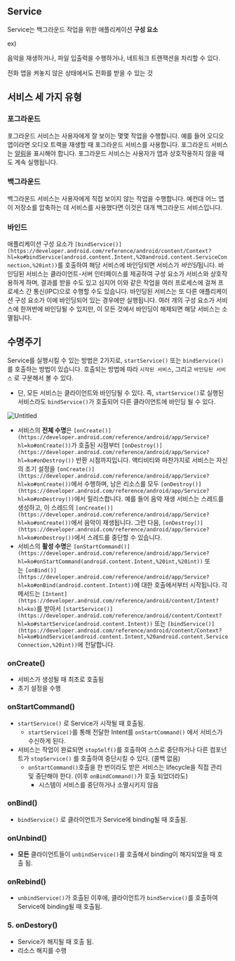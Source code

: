 ## Service

Service는 백그라운드 작업을 위한 애플리케이션 **구성 요소**

ex) 

음악을 재생하거나, 파일 입출력을 수행하거나, 네트워크 트랜잭션을 차리할 수 있다.

전화 앱을 켜놓지 않은 상태에서도 전화를 받을 수 있는 것

## 서비스 세 가지 유형

### 포그라운드

포그라운드 서비스는 사용자에게 잘 보이는 몇몇 작업을 수행합니다. 예를 들어 오디오 앱이라면 오디오 트랙을 재생할 때 포그라운드 서비스를 사용합니다. 포그라운드 서비스는 [알림](https://developer.android.com/guide/topics/ui/notifiers/notifications?hl=ko)을 표시해야 합니다. 포그라운드 서비스는 사용자가 앱과 상호작용하지 않을 때도 계속 실행됩니다.

### 백그라운드

백그라운드 서비스는 사용자에게 직접 보이지 않는 작업을 수행합니다. 예컨대 어느 앱이 저장소를 압축하는 데 서비스를 사용했다면 이것은 대개 백그라운드 서비스입니다.

### 바인드

애플리케이션 구성 요소가 `[bindService()](https://developer.android.com/reference/android/content/Context?hl=ko#bindService(android.content.Intent,%20android.content.ServiceConnection,%20int))`를 호출하여 해당 서비스에 바인딩되면 서비스가 *바인딩*됩니다. 바인딩된 서비스는 클라이언트-서버 인터페이스를 제공하여 구성 요소가 서비스와 상호작용하게 하며, 결과를 받을 수도 있고 심지어 이와 같은 작업을 여러 프로세스에 걸쳐 프로세스 간 통신(IPC)으로 수행할 수도 있습니다. 바인딩된 서비스는 또 다른 애플리케이션 구성 요소가 이에 바인딩되어 있는 경우에만 실행됩니다. 여러 개의 구성 요소가 서비스에 한꺼번에 바인딩될 수 있지만, 이 모든 것에서 바인딩이 해제되면 해당 서비스는 소멸됩니다.

## 수명주기

Service를 실행시킬 수 있는 방법은 2가지로, `startService()` 또는 `bindService()`를 호출하는 방법이 있습니다. 호출되는 방법에 따라 `시작된 서비스`, 그리고 `바인딩된 서비스` 로 구분해서 볼 수 있다.

- 단, 모든 서비스는 클라이언트와 바인딩될 수 있다. 즉, `startService()`로 실행된 서비스라도 `bindService()`가 호출되어 다른 클라이언트에 바인딩 될 수 있다.

![Untitled](https://s3-us-west-2.amazonaws.com/secure.notion-static.com/14355a7d-55af-4ba3-b200-673dd53944b3/Untitled.png)

- 서비스의 **전체 수명**은 `[onCreate()](https://developer.android.com/reference/android/app/Service?hl=ko#onCreate())`가 호출된 시점부터 `[onDestroy()](https://developer.android.com/reference/android/app/Service?hl=ko#onDestroy())` 반환 시점까지입니다. 액티비티와 마찬가지로 서비스는 자신의 초기 설정을 `[onCreate()](https://developer.android.com/reference/android/app/Service?hl=ko#onCreate())`에서 수행하며, 남은 리소스를 모두 `[onDestroy()](https://developer.android.com/reference/android/app/Service?hl=ko#onDestroy())`에서 릴리스합니다. 예를 들어 음악 재생 서비스는 스레드를 생성하고, 이 스레드의 `[onCreate()](https://developer.android.com/reference/android/app/Service?hl=ko#onCreate())`에서 음악이 재생됩니다. 그런 다음, `[onDestroy()](https://developer.android.com/reference/android/app/Service?hl=ko#onDestroy())`에서 스레드를 중단할 수 있습니다.
- 서비스의 **활성 수명**은 `[onStartCommand()](https://developer.android.com/reference/android/app/Service?hl=ko#onStartCommand(android.content.Intent,%20int,%20int))` 또는 `[onBind()](https://developer.android.com/reference/android/app/Service?hl=ko#onBind(android.content.Intent))`에 대한 호출에서부터 시작됩니다. 각 메서드는 `[Intent](https://developer.android.com/reference/android/content/Intent?hl=ko)`를 받아서 `[startService()](https://developer.android.com/reference/android/content/Context?hl=ko#startService(android.content.Intent))` 또는 `[bindService()](https://developer.android.com/reference/android/content/Context?hl=ko#bindService(android.content.Intent,%20android.content.ServiceConnection,%20int))`에 전달합니다.

### **onCreate()**

- 서비스가 생성될 때 최초로 호출됨
- 초기 설정을 수행

### **onStartCommand()**

- `startService()` 로 Service가 시작될 때 호출됨.
    - `startService()`를 통해 전달한 Intent를 `onStartCommand()` 에서 서비스가 수신하게 된다.
- 서비스는 작업이 완료되면 `stopSelf()`를 호출하여 스스로 중단하거나 다른 컴포넌트가 `stopService()` 를 호출하여 중단시킬 수 있다. (콜백 없음)
    - `onStartCommand()`호출을 한 번이라도 받은 서비스는 lifecycle을 직접 관리 및 중단해야 한다. (이후 `onBindCommand()`가 호출 되었더라도)
        - 시스템이 서비스를 중단하거나 소멸시키지 않음

### **onBind()**

- `bindService()` 로 클라이언트가 Service에 binding될 때 호출됨.

### **onUnbind()**

- **모든** 클라이언트들이 `unbindService()`를 호출해서 binding이 해지되었을 때 호출 됨.

### **onRebind()**

- `unbindService()`가 호출된 이후에, 클라이언트가 `bindService()`를 호출하여 Service에 binding될 때 호출됨.

### **5. onDestory()**

- Service가 해지될 때 호출 됨.
- 리소스 해지를 수행
